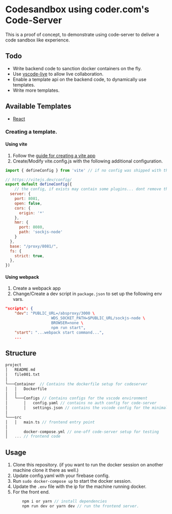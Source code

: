 # Codesandbox using coder.com's Code-Server

This is a proof of concept, to demonstrate using code-server to deliver a code sandbox like experience.

## Todo
- Write backend code to sanction docker containers on the fly.
- Use [vscode-live](https://github.com/coderpair/vscode-live) to allow live collaboration.
- Enable a template api on the backend code, to dynamically use templates.
- Write more templates.

## Available Templates

- [React](https://github.com/Blakeinstein/codeserver-react-template)

### Creating a template.

#### Using vite

1. Follow the [guide for creating a vite app](https://vitejs.dev/guide/)
2. Create/Modify vite.config.js with the following additional configuration.

```js
import { defineConfig } from 'vite' // if no config was shipped with the template

// https://vitejs.dev/config/
export default defineConfig({
	// the config, if exists may contain some plugins... dont remove those
  server: {
    port: 8081,
    open: false,
    cors: {
      origin: '*'
    },
    hmr: {
      port: 8080,
      path: 'sockjs-node'
    }
  },
  base: "/proxy/8081/",
  fs: {
    strict: true,
  },
})
```

#### Using webpack
1. Create a webpack app
2. Change/Create a dev script in `package.json` to set up the following env vars.
```json
"scripts": {
	"dev": "PUBLIC_URL=/absproxy/3000 \
					WDS_SOCKET_PATH=$PUBLIC_URL/sockjs-node \
					BROWSER=none \
					npm run start",
	"start": "...webpack start command...",
	...
```

## Structure
```cpp
project
│   README.md
│   file001.txt    
│
└───Container  // Contains the dockerfile setup for codeserver
│   │   Dockerfile
│   │
│   └───Configs // Contains configs for the vscode environment 
│       │   config.yaml // contains no auth config for code-server
│       │   settings.json // contains the vscode config for the minimal look
│   
└───src
│   │   main.ts // frontend entry point
│
│		docker-compose.yml // one-off code-server setup for testing
│   ... // frontend code
```

## Usage

1. Clone this repository. (if you want to run the docker session on another machine clone it there as well.)
2. Update config.yaml with your firebase config.
3. Run `sudo docker-compose up` to start the docker session.
4. Update the `.env` file with the ip for the machine running docker.
5. For the front end.
	```js
		npm i or yarn // install dependencies
		npm run dev or yarn dev // run the frontend server.
	```